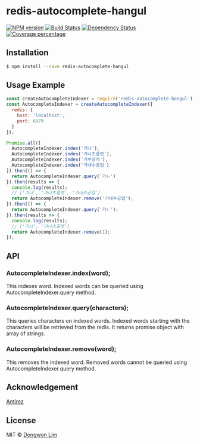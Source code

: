 # redis-autocomplete-hangul 

[![NPM version][npm-image]][npm-url] [![Build Status][travis-image]][travis-url] [![Dependency Status][daviddm-image]][daviddm-url] [![Coverage percentage][coveralls-image]][coveralls-url] 


## Installation

```sh
$ npm install --save redis-autocomplete-hangul
```


## Usage Example

```js
const createAutocompleteIndexer = require('redis-autocomplete-hangul');
const AutocompleteIndexer = createAutocompleteIndexer({
  redis: {
    host: 'localhost',
    port: 6379
  }
});

Promise.all([
  AutocompleteIndexer.index('가나'),
  AutocompleteIndexer.index('가나초콜렛'),
  AutocompleteIndexer.index('가부장적'),
  AutocompleteIndexer.index('가내수공업')
]).then(() => {
  return AutocompleteIndexer.query('가ㄴ')
}).then(results => {
  console.log(results);
  // ['가나', '가나초콜렛', '가내수공업']
  return AutocompleteIndexer.remove('가내수공업');
}).then(() => {
  return AutocompleteIndexer.query('가ㄴ');
}).then(results => {
  console.log(results);
  // ['가나', '가나초콜렛']
  return AutocompleteIndexer.remove(1);
});

```


## API

### AutocompleteIndexer.index(word);
This indexes word. Indexed words can be queried using AutocompleteIndexer.query method.

### AutocompleteIndexer.query(characters);
This queries characters on indexed words. Indexed words starting with the characters will be retrieved from the redis. It returns promise object with array of strings.

### AutocompleteIndexer.remove(word);
This removes the indexed word. Removed words cannot be queried using AutocompleteIndexer.query method.


## Acknowledgement

[Antirez](http://oldblog.antirez.com/post/autocomplete-with-redis.html)


## License

MIT © [Dongwon Lim](idw111@gmail.com)


[npm-image]: https://badge.fury.io/js/redis-autocomplete-hangul.svg
[npm-url]: https://npmjs.org/package/redis-autocomplete-hangul
[travis-image]: https://travis-ci.org/idw111/redis-autocomplete-hangul.svg?branch=master
[travis-url]: https://travis-ci.org/idw111/redis-autocomplete-hangul
[daviddm-image]: https://david-dm.org/idw111/redis-autocomplete-hangul.svg?theme=shields.io
[daviddm-url]: https://david-dm.org/idw111/redis-autocomplete-hangul
[coveralls-image]: https://coveralls.io/repos/idw111/redis-autocomplete-hangul/badge.svg
[coveralls-url]: https://coveralls.io/r/idw111/redis-autocomplete-hangul
